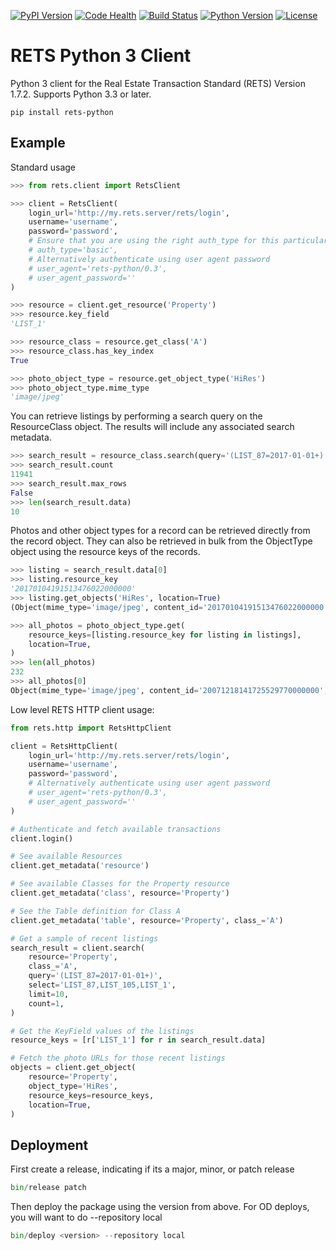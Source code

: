 [![PyPI Version](https://badge.fury.io/py/rets-python.svg)](https://pypi.python.org/pypi/rets-python)
[![Code Health](https://landscape.io/github/opendoor-labs/rets/master/landscape.svg?style=flat)](https://landscape.io/github/opendoor-labs/rets/master)
[![Build Status](https://travis-ci.org/opendoor-labs/rets.svg?branch=master)](https://travis-ci.org/opendoor-labs/rets)
[![Python Version](https://img.shields.io/pypi/pyversions/rets-python.svg)](https://pypi.python.org/pypi/rets-python)
[![License](https://img.shields.io/pypi/l/rets-python.svg)](https://pypi.python.org/pypi/rets-python)

# RETS Python 3 Client

Python 3 client for the Real Estate Transaction Standard (RETS) Version 1.7.2. Supports Python 3.3 or later.

```
pip install rets-python
```

## Example

Standard usage

```python
>>> from rets.client import RetsClient

>>> client = RetsClient(
    login_url='http://my.rets.server/rets/login',
    username='username',
    password='password',
    # Ensure that you are using the right auth_type for this particular MLS
    # auth_type='basic',
    # Alternatively authenticate using user agent password
    # user_agent='rets-python/0.3',
    # user_agent_password=''
)

>>> resource = client.get_resource('Property')
>>> resource.key_field
'LIST_1'

>>> resource_class = resource.get_class('A')
>>> resource_class.has_key_index
True

>>> photo_object_type = resource.get_object_type('HiRes')
>>> photo_object_type.mime_type
'image/jpeg'
```

You can retrieve listings by performing a search query on the ResourceClass object. The results
will include any associated search metadata.

```python
>>> search_result = resource_class.search(query='(LIST_87=2017-01-01+)', limit=10)
>>> search_result.count
11941
>>> search_result.max_rows
False
>>> len(search_result.data)
10
```

Photos and other object types for a record can be retrieved directly from the record object. They
can also be retrieved in bulk from the ObjectType object using the resource keys of the records.

```python
>>> listing = search_result.data[0]
>>> listing.resource_key
'20170104191513476022000000'
>>> listing.get_objects('HiRes', location=True)
(Object(mime_type='image/jpeg', content_id='20170104191513476022000000', description='Front', object_id='1', url='...', preferred=True, data=None), ...)

>>> all_photos = photo_object_type.get(
    resource_keys=[listing.resource_key for listing in listings],
    location=True,
)
>>> len(all_photos)
232
>>> all_photos[0]
Object(mime_type='image/jpeg', content_id='20071218141725529770000000', description='Primary Photo', object_id='1', url='...', preferred=True, data=None)
```

Low level RETS HTTP client usage:

```python
from rets.http import RetsHttpClient

client = RetsHttpClient(
    login_url='http://my.rets.server/rets/login',
    username='username',
    password='password',
    # Alternatively authenticate using user agent password
    # user_agent='rets-python/0.3',
    # user_agent_password=''
)

# Authenticate and fetch available transactions
client.login()

# See available Resources
client.get_metadata('resource')

# See available Classes for the Property resource
client.get_metadata('class', resource='Property')

# See the Table definition for Class A
client.get_metadata('table', resource='Property', class_='A')

# Get a sample of recent listings
search_result = client.search(
    resource='Property',
    class_='A',
    query='(LIST_87=2017-01-01+)',
    select='LIST_87,LIST_105,LIST_1',
    limit=10,
    count=1,
)

# Get the KeyField values of the listings
resource_keys = [r['LIST_1'] for r in search_result.data]

# Fetch the photo URLs for those recent listings
objects = client.get_object(
    resource='Property',
    object_type='HiRes',
    resource_keys=resource_keys,
    location=True,
)
```

## Deployment

First create a release, indicating if its a major, minor, or patch release 

```python
bin/release patch
```

Then deploy the package using the version from above. For OD deploys, you will want to do --repository local
```python
bin/deploy <version> --repository local
```
